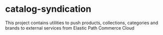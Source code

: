 # catalog-syndication
This project contains utilities to push products, collections, categories and brands to external services from Elastic Path Commerce Cloud
